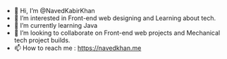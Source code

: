 - 👋 Hi, I’m @NavedKabirKhan
- 👀 I’m interested in Front-end web designing and Learning about tech.
- 🌱 I’m currently learning Java
- 💞️ I’m looking to collaborate on Front-end web projects and Mechanical tech project builds.
- 📫 How to reach me : https://navedkhan.me
<!---
NavedKabirKhan/NavedKabirKhan is a ✨ special ✨ repository because its `README.md` (this file) appears on your GitHub profile.
You can click the Preview link to take a look at your changes.
--->
